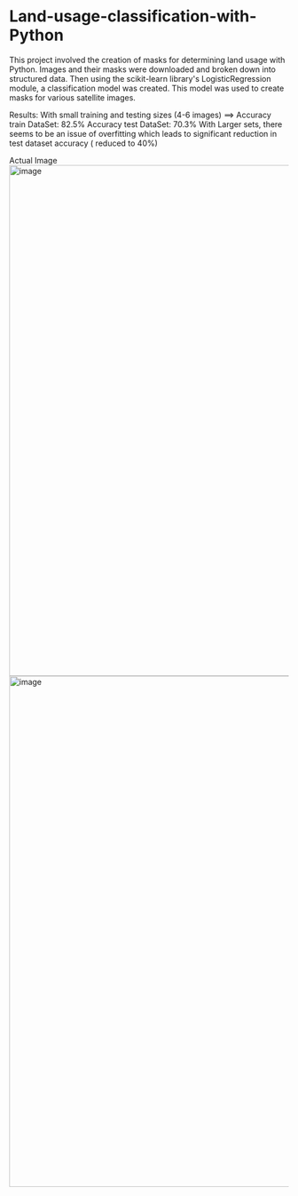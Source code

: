 # Land-usage-classification-with-Python
This project involved the creation of masks for determining land usage with Python. Images and their masks were downloaded and broken down into structured data. Then using the scikit-learn library's LogisticRegression module, a classification model was created. This model was used to create masks for various satellite images.


Results:
With small training and testing sizes (4-6 images) ==> Accuracy train DataSet:  82.5% Accuracy test DataSet:  70.3%
With Larger sets, there seems to be an issue of overfitting which leads to significant reduction in test dataset accuracy ( reduced to 40%)

Actual Image
<img width="920" alt="image" src="https://github.com/Amloner/Land-usage-classification-with-Python/assets/124287518/0ac0832f-0379-45f6-9c2a-87bb87726e9f">
<img width="920" alt="image" src="https://github.com/Amloner/Land-usage-classification-with-Python/assets/124287518/e928364c-dc23-4528-ba8e-a0357f1cb13d">


